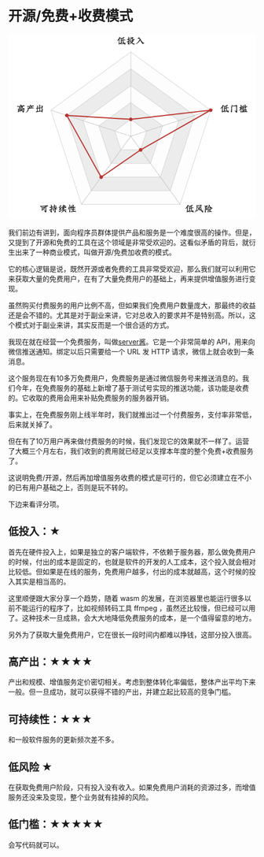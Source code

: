 # 开源/免费+收费模式

![picture 4](images/e3c6d128925437243ae6874001087bd84a414f7f9ccbdb026d94f9acfaa94b12.png)  


我们前边有讲到，面向程序员群体提供产品和服务是一个难度很高的操作。但是，又提到了开源和免费的工具在这个领域是非常受欢迎的。这看似矛盾的背后，就衍生出来了一种商业模式，叫做开源/免费加收费的模式。

它的核心逻辑是说，既然开源或者免费的工具非常受欢迎，那么我们就可以利用它来获取大量的免费用户，在有了大量免费用户的基础上，再来提供增值服务进行变现。

虽然购买付费服务的用户比例不高，但如果我们免费用户数量庞大，那最终的收益还是会不错的。尤其是对于副业来讲，它对总收入的要求并不是特别高。所以，这个模式对于副业来讲，其实反而是一个很合适的方式。

我现在就在经营一个免费服务，叫做[server酱](http://sc.ftqq.com)。它是一个非常简单的 API，用来向微信推送通知。绑定以后只需要给一个 URL 发 HTTP 请求，微信上就会收到一条消息。

这个服务现在有10多万免费用户，免费服务是通过微信服务号来推送消息的。我们今年，在免费服务的基础上新增了基于测试号实现的推送功能，该功能是收费的。它收取的费用会用来补贴免费服务的服务器开销。

事实上，在免费服务刚上线半年时，我们就推出过一个付费服务，支付率非常低，后来就关掉了。

但在有了10万用户再来做付费服务的时候，我们发现它的效果就不一样了。运营了大概三个月左右，我们收到的费用就已经足以支撑本年度的整个免费+收费服务了。

这说明免费/开源，然后再加增值服务收费的模式是可行的，但它必须建立在不小的已有用户基础之上，否则是玩不转的。

下边来看评分项。


## 低投入：★

首先在硬件投入上，如果是独立的客户端软件，不依赖于服务器，那么做免费用户的时候，付出的成本是固定的，也就是软件的开发的人工成本，这个投入就会相对比较低。但如果是在线的服务，免费用户越多，付出的成本就越高，这个时候的投入其实是相当高的。

这里顺便跟大家分享一个趋势，随着 wasm 的发展，在浏览器里也能运行很多以前不能运行的程序了，比如视频转码工具 ffmpeg ，虽然还比较慢，但已经可以用了。这种技术一旦成熟，会大大地降低免费服务的成本，是一个值得留意的地方。

另外为了获取大量免费用户，它在很长一段时间内都难以挣钱，这部分投入很高。

## 高产出：★★★★

产出和规模、增值服务定价密切相关。考虑到整体转化率偏低，整体产出平均下来一般。但一旦成功，就可以获得不错的产出，并建立起比较高的竞争门槛。

## 可持续性：★★★

和一般软件服务的更新频次差不多。

## 低风险 ★

在获取免费用户阶段，只有投入没有收入。如果免费用户消耗的资源过多，而增值服务还没来及变现，整个业务就有挂掉的风险。

## 低门槛：★★★★★ 

会写代码就可以。
